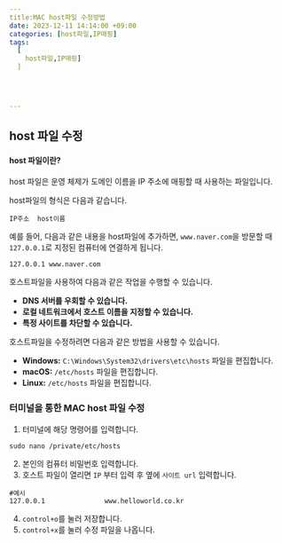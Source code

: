 ```yaml
---
title:MAC host파일 수정방법
date: 2023-12-11 14:14:00 +09:00
categories: [host파일,IP매핑]
tags:
  [
    host파일,IP매핑]
  ]




---
```


## host 파일 수정

#### **host 파일이란?**

host 파일은 운영 체제가 도메인 이름을 IP 주소에 매핑할 때 사용하는 파일입니다. 

host파일의 형식은 다음과 같습니다.

```
IP주소  host이름
```

예를 들어, 다음과 같은 내용을 host파일에 추가하면, `www.naver.com`을 방문할 때 `127.0.0.1`로 지정된 컴퓨터에 연결하게 됩니다.

```shell
127.0.0.1 www.naver.com
```

호스트파일을 사용하여 다음과 같은 작업을 수행할 수 있습니다.

- **DNS 서버를 우회할 수 있습니다.**
- **로컬 네트워크에서 호스트 이름을 지정할 수 있습니다.**
- **특정 사이트를 차단할 수 있습니다.**

호스트파일을 수정하려면 다음과 같은 방법을 사용할 수 있습니다.

- **Windows:** `C:\Windows\System32\drivers\etc\hosts` 파일을 편집합니다.
- **macOS:** `/etc/hosts` 파일을 편집합니다.
- **Linux:** `/etc/hosts` 파일을 편집합니다.

### 터미널을 통한 MAC host 파일 수정

1. 터미널에 해당 명령어를 입력합니다.

```shell
sudo nano /private/etc/hosts
```

2. 본인의 컴퓨터 비밀번호 입력합니다.
3. 호스트 파일이 열리면 `IP` 부터 입력 후 옆에 `사이트 url` 입력합니다.

```shell
#예시
127.0.0.1  				www.helloworld.co.kr
```

4. `control+o`를 눌러 저장합니다.
5. `control+x`를 눌러 수정 파일을 나옵니다.